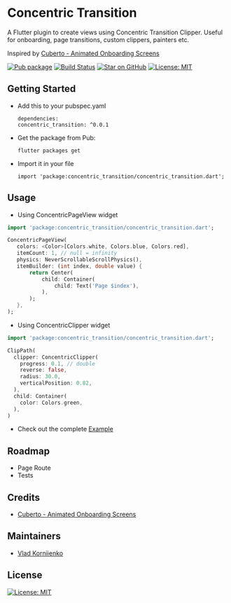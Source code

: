 # Concentric Transition

A Flutter plugin to create views using Concentric Transition Clipper. 
Useful for onboarding, page transitions, custom clippers, painters etc.

Inspired by [Cuberto - Animated Onboarding Screens](https://dribbble.com/shots/6654320-Animated-Onboarding-Screens)

[![Pub package](https://img.shields.io/pub/v/concentric_transition.svg)](https://pub.dartlang.org/packages/concentric_transition)
[![Build Status](https://travis-ci.org/tiamo/flutter_concentric_transition.svg?branch=master)](https://travis-ci.org/felangel/bloc)
[![Star on GitHub](https://img.shields.io/github/stars/tiamo/flutter_concentric_transition.svg?style=flat&logo=github&colorB=deeppink&label=stars)](https://github.com/tiamo/flutter_concentric_transition)
[![License: MIT](https://img.shields.io/badge/license-MIT-purple.svg)](https://opensource.org/licenses/MIT)

## Getting Started
* Add this to your pubspec.yaml
  ```
  dependencies:
  concentric_transition: ^0.0.1
  ```
* Get the package from Pub:
  ```
  flutter packages get
  ```
* Import it in your file
  ```
  import 'package:concentric_transition/concentric_transition.dart';
  ```

## Usage

 * Using ConcentricPageView widget
 ``` dart
 import 'package:concentric_transition/concentric_transition.dart';
 
 ConcentricPageView(
    colors: <Color>[Colors.white, Colors.blue, Colors.red],
    itemCount: 1, // null = infinity
    physics: NeverScrollableScrollPhysics(),
    itemBuilder: (int index, double value) {
        return Center(
            child: Container(
                child: Text('Page $index'),
            ),
        );
    },
 );
 ``` 
 
 * Using ConcentricClipper widget
 ``` dart
 import 'package:concentric_transition/concentric_transition.dart';
 
 ClipPath(
   clipper: ConcentricClipper(
     progress: 0.1, // double
     reverse: false,
     radius: 30.0,
     verticalPosition: 0.82,
   ),
   child: Container(
     color: Colors.green,
   ),
 )
 ``` 
 
 * Check out the complete [Example](https://github.com/tiamo/concentric_swipe_flutter/tree/master/example)
 
## Roadmap
    
 * Page Route
 * Tests
 
## Credits

 * [Cuberto - Animated Onboarding Screens](https://dribbble.com/shots/6654320-Animated-Onboarding-Screens)

## Maintainers
 
 * [Vlad Korniienko](https://github.com/tiamo)
 
## License

 [![License: MIT](https://img.shields.io/badge/license-MIT-purple.svg)](https://opensource.org/licenses/MIT)